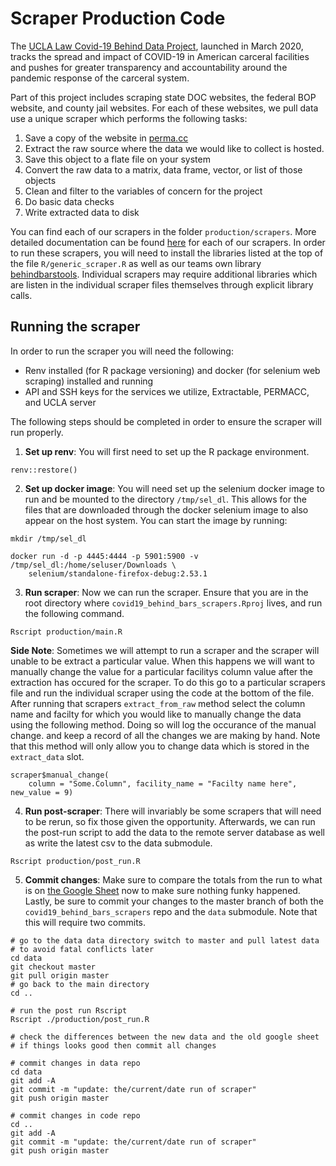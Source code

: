 # Scraper Production Code

The [UCLA Law Covid-19 Behind Data Project](http://covid19behindbars.org/), launched in March 2020, tracks the spread and impact of COVID-19 in American carceral facilities and pushes for greater transparency and accountability around the pandemic response of the carceral system.

Part of this project includes scraping state DOC websites, the federal BOP website, and county jail websites. For each of these websites, we pull data use a unique scraper which performs the following tasks: 

1. Save a copy of the website in [perma.cc](perma.cc)
2. Extract the raw source where the data we would like to collect is hosted. 
3. Save this object to a flate file on your system
4. Convert the raw data to a matrix, data frame, vector, or list of those objects 
5. Clean and filter to the variables of concern for the project
6. Do basic data checks
7. Write extracted data to disk

You can find each of our scrapers in the folder `production/scrapers`. More detailed documentation can be found [here](https://uclalawcovid19behindbars.github.io/covid19-behind-bars-public-docs/scraper_documentation/) for each of our scrapers. In order to run these scrapers, you will need to install the libraries listed at the top of the file `R/generic_scraper.R` as well as our teams own library [behindbarstools](https://github.com/uclalawcovid19behindbars/behindbarstools). Individual scrapers may require additional libraries which are listen in the individual scraper files themselves through explicit library calls.

## Running the scraper

In order to run the scraper you will need the following: 

* Renv installed (for R package versioning) and docker (for selenium web scraping) installed and running
* API and SSH keys for the services we utilize, Extractable, PERMACC, and UCLA server

The following steps should be completed in order to ensure the scraper will run properly.

1. **Set up renv**: You will first need to set up the R package environment. 

```
renv::restore()
```

2. **Set up docker image**: You will need set up the selenium docker image to run and be mounted to the directory `/tmp/sel_dl`. This allows for the files that are downloaded through the docker selenium image to also appear on the host system. You can start the image by running: 

```
mkdir /tmp/sel_dl

docker run -d -p 4445:4444 -p 5901:5900 -v /tmp/sel_dl:/home/seluser/Downloads \
    selenium/standalone-firefox-debug:2.53.1
```

3. **Run scraper**: Now we can run the scraper. Ensure that you are in the root directory where `covid19_behind_bars_scrapers.Rproj` lives, and run the following command.

```
Rscript production/main.R
```

**Side Note**: Sometimes we will attempt to run a scraper and the scraper will unable to be extract a particular value. When this happens we will want to manually change the value for a particular facilitys column value after the extraction has occured for the scraper. To do this go to a particular scrapers file and run the individual scraper using the code at the bottom of the file. After running that scrapers `extract_from_raw` method select the column name and facilty for which you would like to manually change the data using the following method. Doing so will log the occurance of the manual change. and keep a record of all the changes we are making by hand. Note that this method will only allow you to change data which is stored in the `extract_data` slot.

```
scraper$manual_change(
    column = "Some.Column", facility_name = "Facilty name here", new_value = 9)
```

4. **Run post-scraper**: There will invariably be some scrapers that will need to be rerun, so fix those given the opportunity. Afterwards, we can run the post-run script to add the data to the remote server database as well as write the latest csv to the data submodule. 

```
Rscript production/post_run.R
```

5. **Commit changes**: Make sure to compare the totals from the run to what is on [the Google Sheet](https://docs.google.com/spreadsheets/d/1X6uJkXXS-O6eePLxw2e4JeRtM41uPZ2eRcOA_HkPVTk/edit#gid=1641553906) now to make sure nothing funky happened. Lastly, be sure to commit your changes to the master branch of both the `covid19_behind_bars_scrapers` repo and the `data` submodule. Note that this will require two commits. 

```
# go to the data data directory switch to master and pull latest data
# to avoid fatal conflicts later
cd data
git checkout master
git pull origin master
# go back to the main directory
cd ..

# run the post run Rscript
Rscript ./production/post_run.R

# check the differences between the new data and the old google sheet
# if things looks good then commit all changes

# commit changes in data repo
cd data
git add -A 
git commit -m "update: the/current/date run of scraper"
git push origin master

# commit changes in code repo
cd ..
git add -A 
git commit -m "update: the/current/date run of scraper"
git push origin master
```
